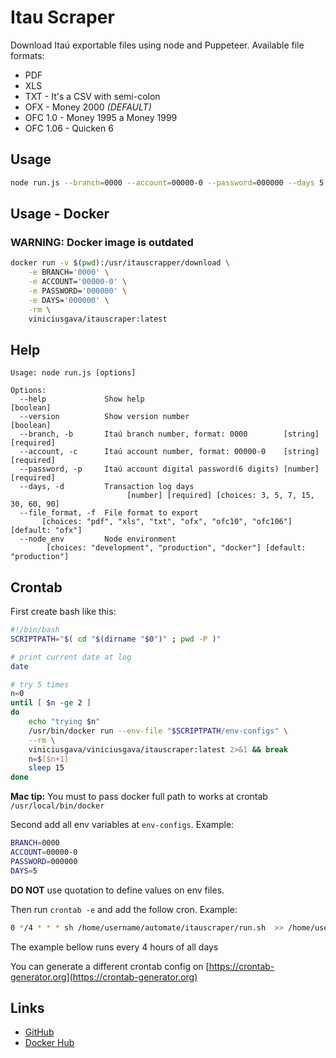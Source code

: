 # Itau Scraper
Download Itaú exportable files using node and Puppeteer.
Available file formats:
- PDF
- XLS
- TXT - It's a CSV with semi-colon
- OFX - Money 2000 *(DEFAULT)*
- OFC 1.0 - Money 1995 a Money 1999
- OFC 1.06 - Quicken 6

## Usage
```bash
node run.js --branch=0000 --account=00000-0 --password=000000 --days 5 
```

## Usage - Docker
### WARNING: Docker image is outdated
```bash
docker run -v $(pwd):/usr/itauscrapper/download \
    -e BRANCH='0000' \
    -e ACCOUNT='00000-0' \
    -e PASSWORD='000000' \
    -e DAYS='000000' \
    -rm \
    viniciusgava/itauscraper:latest 
```


## Help
```text
Usage: node run.js [options]

Options:
  --help             Show help                                         [boolean]
  --version          Show version number                               [boolean]
  --branch, -b       Itaú branch number, format: 0000        [string] [required]
  --account, -c      Itaú account number, format: 00000-0    [string] [required]
  --password, -p     Itaú account digital password(6 digits) [number] [required]
  --days, -d         Transaction log days
                          [number] [required] [choices: 3, 5, 7, 15, 30, 60, 90]
  --file_format, -f  File format to export
       [choices: "pdf", "xls", "txt", "ofx", "ofc10", "ofc106"] [default: "ofx"]
  --node_env         Node environment
        [choices: "development", "production", "docker"] [default: "production"]
```

## Crontab
First create bash like this:
````bash
#!/bin/bash
SCRIPTPATH="$( cd "$(dirname "$0")" ; pwd -P )"

# print current date at log
date

# try 5 times
n=0
until [ $n -ge 2 ]
do
    echo "trying $n"
    /usr/bin/docker run --env-file "$SCRIPTPATH/env-configs" \
    --rm \
    viniciusgava/viniciusgava/itauscraper:latest 2>&1 && break
    n=$[$n+1]
    sleep 15
done

````
**Mac tip:** You must to pass docker full path to works at crontab
``/usr/local/bin/docker``

Second add all env variables at ``env-configs``.
Example:
 ```bash
BRANCH=0000
ACCOUNT=00000-0
PASSWORD=000000
DAYS=5
```
**DO NOT** use quotation to define values on env files.

Then run ``crontab -e`` and add the follow cron.
Example:
````bash
0 */4 * * * sh /home/username/automate/itauscraper/run.sh  >> /home/username/automate/itauscraper/log.log
````
The example bellow runs every 4 hours of all days 

You can generate a different crontab config on [https://crontab-generator.org](https://crontab-generator.org)

## Links
- [GitHub](https://github.com/viniciusgava/itauscraper)
- [Docker Hub](https://hub.docker.com/r/viniciusgava/itauscraper) 